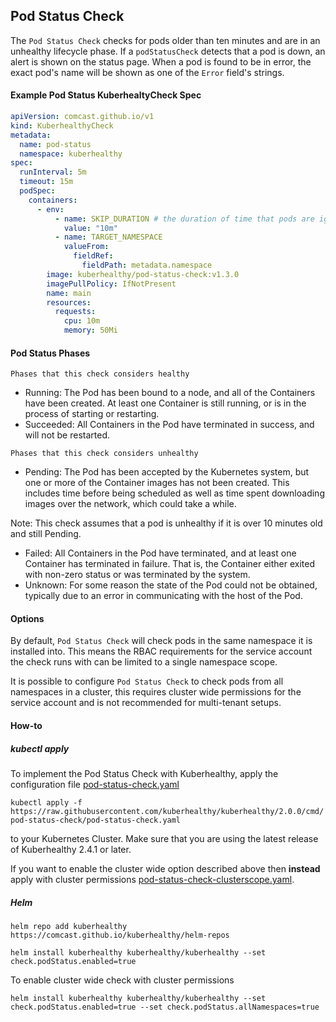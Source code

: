 ## Pod Status Check

The `Pod Status Check` checks for pods older than ten minutes and are in an unhealthy lifecycle phase.  If a
`podStatusCheck` detects that a pod is down, an alert is shown on the status page. When a pod is found to be in error,
the exact pod's name will be shown as one of the `Error` field's strings.


#### Example Pod Status KuberhealtyCheck Spec
```yaml
apiVersion: comcast.github.io/v1
kind: KuberhealthyCheck
metadata:
  name: pod-status
  namespace: kuberhealthy
spec:
  runInterval: 5m
  timeout: 15m
  podSpec:
    containers:
      - env:
          - name: SKIP_DURATION # the duration of time that pods are ignored for after being created
            value: "10m"
          - name: TARGET_NAMESPACE
            valueFrom:
              fieldRef:
                fieldPath: metadata.namespace
        image: kuberhealthy/pod-status-check:v1.3.0
        imagePullPolicy: IfNotPresent
        name: main
        resources:
          requests:
            cpu: 10m
            memory: 50Mi
```

#### Pod Status Phases
`Phases that this check considers healthy`
- Running:  The Pod has been bound to a node, and all of the Containers have been created. At least one Container is still running, or is in the process of starting or restarting.
- Succeeded:  All Containers in the Pod have terminated in success, and will not be restarted.

`Phases that this check considers unhealthy`
- Pending:  The Pod has been accepted by the Kubernetes system, but one or more of the Container images has not been created. This includes time before being scheduled as well as time spent downloading images over the network, which could take a while.

Note: This check assumes that a pod is unhealthy if it is over 10 minutes old and still Pending.
- Failed:  All Containers in the Pod have terminated, and at least one Container has terminated in failure. That is, the Container either exited with non-zero status or was terminated by the system.
- Unknown:  For some reason the state of the Pod could not be obtained, typically due to an error in communicating with the host of the Pod.

#### Options

By default, `Pod Status Check` will check pods in the same namespace it is installed into.  This means the RBAC requirements for the service account the check runs with can be limited to a single namespace scope.

It is possible to configure `Pod Status Check` to check pods from all namespaces in a cluster, this requires cluster wide permissions for the service account and is not recommended for multi-tenant setups.

#### How-to

##### kubectl apply
To implement the Pod Status Check with Kuberhealthy, apply the configuration file [pod-status-check.yaml](pod-status-check.yaml)

`kubectl apply -f https://raw.githubusercontent.com/kuberhealthy/kuberhealthy/2.0.0/cmd/pod-status-check/pod-status-check.yaml`

to your Kubernetes Cluster.  Make sure that you are using the latest release of Kuberhealthy 2.4.1 or later.

If you want to enable the cluster wide option described above then __instead__ apply with cluster permissions [pod-status-check-clusterscope.yaml](pod-status-check-clusterscope.yaml).

##### Helm

```
helm repo add kuberhealthy https://comcast.github.io/kuberhealthy/helm-repos

helm install kuberhealthy kuberhealthy/kuberhealthy --set check.podStatus.enabled=true
```

To enable cluster wide check with cluster permissions
```
helm install kuberhealthy kuberhealthy/kuberhealthy --set check.podStatus.enabled=true --set check.podStatus.allNamespaces=true
```
